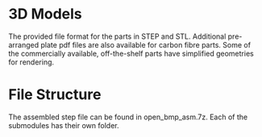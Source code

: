 # 3D Models

The provided file format for the parts in STEP and STL.
Additional pre-arranged plate pdf files are also available for carbon fibre parts.
Some of the commercially available, off-the-shelf parts have simplified geometries for rendering.

# File Structure

The assembled step file can be found in open_bmp_asm.7z.
Each of the submodules has their own folder.
